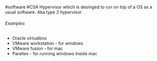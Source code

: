 #software #CSA
Hypervisor which is desinged to run on top of a OS as a usual software. Aka type 2 hypervisor

###### Examples
- Oracle virtualbox
- VMware workstation - for windows
- VMware fusion - for mac
- Paralles - for running windows inside mac

